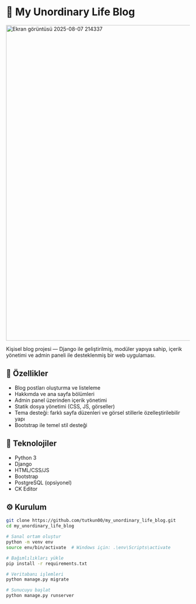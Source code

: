 # 📝 My Unordinary Life Blog

<img width="1899" height="862" alt="Ekran görüntüsü 2025-08-07 214337" src="https://github.com/user-attachments/assets/05e2f9ed-8a23-4e47-9337-97e5b1010c35" />

Kişisel blog projesi — Django ile geliştirilmiş, modüler yapıya sahip, içerik yönetimi ve admin paneli ile desteklenmiş bir web uygulaması.

## 🚀 Özellikler

- Blog postları oluşturma ve listeleme  
- Hakkımda ve ana sayfa bölümleri  
- Admin panel üzerinden içerik yönetimi  
- Statik dosya yönetimi (CSS, JS, görseller)  
- Tema desteği: farklı sayfa düzenleri ve görsel stillerle özelleştirilebilir yapı  
- Bootstrap ile temel stil desteği

## 🧱 Teknolojiler

- Python 3  
- Django  
- HTML/CSS/JS  
- Bootstrap  
- PostgreSQL (opsiyonel)
- CK Editor

## ⚙️ Kurulum

```bash
git clone https://github.com/tutkun00/my_unordinary_life_blog.git
cd my_unordinary_life_blog

# Sanal ortam oluştur
python -m venv env
source env/bin/activate  # Windows için: .\env\Scripts\activate

# Bağımlılıkları yükle
pip install -r requirements.txt

# Veritabanı işlemleri
python manage.py migrate

# Sunucuyu başlat
python manage.py runserver
```

